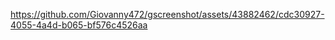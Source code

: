


https://github.com/Giovanny472/gscreenshot/assets/43882462/cdc30927-4055-4a4d-b065-bf576c4526aa


